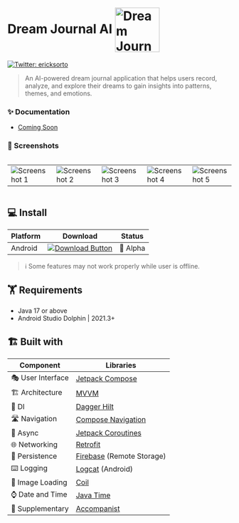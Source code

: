 # Dream Journal AI <img src="https://cdn.midjourney.com/f6570e07-5f0f-470b-ab7a-271f899c5b74/0_0.png" alt="Dream Journal AI Logo" width="100" height="100" style="vertical-align: middle;">




<a href="https://twitter.com/ericksorto" target="_blank">
    <img alt="Twitter: ericksorto" src="https://img.shields.io/twitter/follow/ericksorto.svg?style=social" />
</a>

> An AI-powered dream journal application that helps users record, analyze, and explore their dreams to gain insights into patterns, themes, and emotions.

### ✨ Documentation

- [Coming Soon]()

### 🤳 Screenshots

<div style="overflow-x: auto;">
  <table>
    <tr>
      <td><img src="https://i.imgur.com/f5iVufE.png" alt="Screenshot 1" style="max-width: 100%; height: auto;"></td>
      <td><img src="https://i.imgur.com/wmbqxUH.png" alt="Screenshot 2" style="max-width: 100%; height: auto;"></td>
      <td><img src="https://i.imgur.com/Wm5q8vl.png" alt="Screenshot 3" style="max-width: 100%; height: auto;"></td>
      <td><img src="https://i.imgur.com/x6r114B.png" alt="Screenshot 4" style="max-width: 100%; height: auto;"></td>
      <td><img src="https://i.imgur.com/fv6v3m9.png" alt="Screenshot 5" style="max-width: 100%; height: auto;"></td>
    </tr>
  </table>
</div>


## 💻 Install

| Platform          | Download                                                                                                                                                                       | Status          |
|-------------------|--------------------------------------------------------------------------------------------------------------------------------------------------------------------------------|-----------------|
| Android           | [![Download Button](https://play.google.com/intl/en_us/badges/static/images/badges/en_badge_web_generic.png)](https://play.google.com/store/apps/details?id=com.ericksorto.dreamjournalai) | 🧪 Alpha        |

> ℹ️ Some features may not work properly while user is offline.

## 🏋 Requirements

- Java 17 or above
- Android Studio Dolphin | 2021.3+

## 🏗️️ Built with

| Component         | Libraries                                                                                                                                                                                                                                |
|-------------------|------------------------------------------------------------------------------------------------------------------------------------------------------------------------------------------------------------------------------------------|
| 🎭 User Interface | [Jetpack Compose](https://developer.android.com/jetpack/compose)                                                                                                                                                                        |
| 🏗 Architecture   | [MVVM](https://en.wikipedia.org/wiki/Model%E2%80%93view%E2%80%93viewmodel)                                                                                                                                                               |
| 💉 DI             | [Dagger Hilt](https://dagger.dev/hilt/)                                                                                                                                                                                                  |
| 🛣️ Navigation    | [Compose Navigation](https://developer.android.com/jetpack/compose/navigation)                                                                                                                                                          |
| 🌊 Async          | [Jetpack Coroutines](https://developer.android.com/kotlin/coroutines)                                                                                                                                                                   |
| 🌐 Networking     | [Retrofit](https://square.github.io/retrofit/)                                                                                                                                                                                           |
| 💾 Persistence    | [Firebase](https://firebase.google.com/) (Remote Storage)                                                                                                                                                                                |
| ⌨️ Logging        | [Logcat](https://developer.android.com/studio/debug/am-logcat) (Android)                                                                                                                                                                |
| 📸 Image Loading  | [Coil](https://coil-kt.github.io/coil/)                                                                                                                                                                                                  |
| ⌚ Date and Time  | [Java Time](https://docs.oracle.com/en/java/javase/11/docs/api/java.base/java/time/package-summary.html)                                                                                                                                |
| 🔧 Supplementary  | [Accompanist](https://github.com/google/accompanist)                                                                                                                                                                                     |

